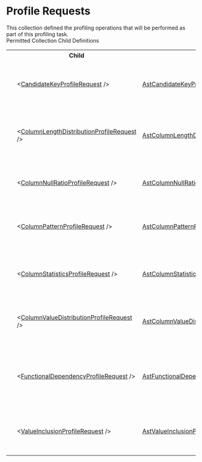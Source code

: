 # Profile Requests

<div class="LanguageSummary"><div class ="SummaryItem">This collection defined the profiling operations that will be performed as part of this profiling task.</div></div><div class="SchemaBindingGroup"><div class="SchemaBindingGroupHeader">Permitted Collection Child Definitions</div><table id="SchemaBindingList" class="SchemaBindingList"><tbody><tr><th class="SchemaBindingIconColumnHeader">&nbsp;</th><th class="SchemaBindingNameColumnHeader">Child</th><th class="SchemaBindingTypeColumnHeader">API Type</th><th class="SchemaBindingSummaryColumnHeader">Description</th></tr><tr class="cd0"><td class="SchemaBindingIcon"><div class="NotRequired" /></td><td class="SchemaBindingName"><span class="punc">&lt;</span><a href=Varigence.Languages.Biml.Task.AstCandidateKeyProfileRequestNode.html">CandidateKeyProfileRequest</a><span class="punc"> /&gt;</span></td><td class="SchemaBindingType"><a href="../api-reference/Varigence.Languages.Biml.Task.AstCandidateKeyProfileRequestNode.html">AstCandidateKeyProfileRequestNode</a></td><td class="SchemaBindingSummary">The AstCandidateKeyProfileRequestNode type corresponds directly to the candidate key data profile in the SQL Server Integration Services data profiling task, which will report which column(s) have unique values across rows and could consequently serve as keys.</td></tr><tr class="cd1"><td class="SchemaBindingIcon"><div class="NotRequired" /></td><td class="SchemaBindingName"><span class="punc">&lt;</span><a href=Varigence.Languages.Biml.Task.AstColumnLengthDistributionProfileRequestNode.html">ColumnLengthDistributionProfileRequest</a><span class="punc"> /&gt;</span></td><td class="SchemaBindingType"><a href="../api-reference/Varigence.Languages.Biml.Task.AstColumnLengthDistributionProfileRequestNode.html">AstColumnLengthDistributionProfileRequestNode</a></td><td class="SchemaBindingSummary">The AstColumnLengthDistributionProfileRequestNode type corresponds directly to the column length distribution data profile in the SQL Server Integration Services data profiling task, which will report length statistics for columns with character types.</td></tr><tr class="cd0"><td class="SchemaBindingIcon"><div class="NotRequired" /></td><td class="SchemaBindingName"><span class="punc">&lt;</span><a href=Varigence.Languages.Biml.Task.AstColumnNullRatioProfileRequestNode.html">ColumnNullRatioProfileRequest</a><span class="punc"> /&gt;</span></td><td class="SchemaBindingType"><a href="../api-reference/Varigence.Languages.Biml.Task.AstColumnNullRatioProfileRequestNode.html">AstColumnNullRatioProfileRequestNode</a></td><td class="SchemaBindingSummary">The AstColumnNullRatioProfileRequestNode type corresponds directly to the column null ratio data profile in the SQL Server Integration Services data profiling task, which will report the frequency of null values in nullable columns.</td></tr><tr class="cd1"><td class="SchemaBindingIcon"><div class="NotRequired" /></td><td class="SchemaBindingName"><span class="punc">&lt;</span><a href=Varigence.Languages.Biml.Task.AstColumnPatternProfileRequestNode.html">ColumnPatternProfileRequest</a><span class="punc"> /&gt;</span></td><td class="SchemaBindingType"><a href="../api-reference/Varigence.Languages.Biml.Task.AstColumnPatternProfileRequestNode.html">AstColumnPatternProfileRequestNode</a></td><td class="SchemaBindingSummary">The AstColumnPatternProfileRequestNode type corresponds directly to the column pattern data profile in the SQL Server Integration Services data profiling task, which will compute a collection of patterns that describe the values in a character-based column.</td></tr><tr class="cd0"><td class="SchemaBindingIcon"><div class="NotRequired" /></td><td class="SchemaBindingName"><span class="punc">&lt;</span><a href=Varigence.Languages.Biml.Task.AstColumnStatisticsProfileRequestNode.html">ColumnStatisticsProfileRequest</a><span class="punc"> /&gt;</span></td><td class="SchemaBindingType"><a href="../api-reference/Varigence.Languages.Biml.Task.AstColumnStatisticsProfileRequestNode.html">AstColumnStatisticsProfileRequestNode</a></td><td class="SchemaBindingSummary">The AstColumnStatisticsProfileRequestNode type corresponds directly to the column statistics data profile in the SQL Server Integration Services data profiling task, which will report aggregation statistics for numeric and date/time columns.</td></tr><tr class="cd1"><td class="SchemaBindingIcon"><div class="NotRequired" /></td><td class="SchemaBindingName"><span class="punc">&lt;</span><a href=Varigence.Languages.Biml.Task.AstColumnValueDistributionProfileRequestNode.html">ColumnValueDistributionProfileRequest</a><span class="punc"> /&gt;</span></td><td class="SchemaBindingType"><a href="../api-reference/Varigence.Languages.Biml.Task.AstColumnValueDistributionProfileRequestNode.html">AstColumnValueDistributionProfileRequestNode</a></td><td class="SchemaBindingSummary">The AstColumnValueDistributionRequestNode type corresponds directly to the column value distribution data profile in the SQL Server Integration Services data profiling task, which will report the number of occurences of each value for a given column.</td></tr><tr class="cd0"><td class="SchemaBindingIcon"><div class="NotRequired" /></td><td class="SchemaBindingName"><span class="punc">&lt;</span><a href=Varigence.Languages.Biml.Task.AstFunctionalDependencyProfileRequestNode.html">FunctionalDependencyProfileRequest</a><span class="punc"> /&gt;</span></td><td class="SchemaBindingType"><a href="../api-reference/Varigence.Languages.Biml.Task.AstFunctionalDependencyProfileRequestNode.html">AstFunctionalDependencyProfileRequestNode</a></td><td class="SchemaBindingSummary">The AstFunctionalDependencyProfileRequestNode type corresponds directly to the functional dependency data profile in the SQL Server Integration Services data profiling task, which will report whether all column values in one column have a 1:1 or 1:Many correspondance with a specified related column.</td></tr><tr class="cd1"><td class="SchemaBindingIcon"><div class="NotRequired" /></td><td class="SchemaBindingName"><span class="punc">&lt;</span><a href=Varigence.Languages.Biml.Task.AstValueInclusionProfileRequestNode.html">ValueInclusionProfileRequest</a><span class="punc"> /&gt;</span></td><td class="SchemaBindingType"><a href="../api-reference/Varigence.Languages.Biml.Task.AstValueInclusionProfileRequestNode.html">AstValueInclusionProfileRequestNode</a></td><td class="SchemaBindingSummary">The AstValueInclusionProfileRequestNode type corresponds directly to the value inclusion data profile in the SQL Server Integration Services data profiling task, which will report whether a proposed foreign key relationship between two tables would violate the foreign key constraint.</td></tr></tbody></table></div>